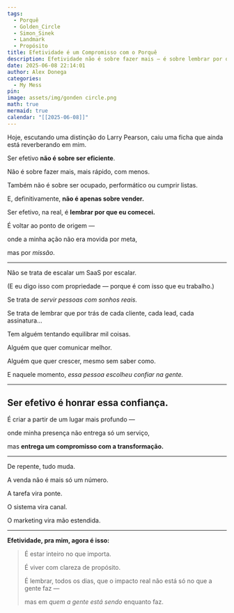 ```yaml
---
tags:
  - Porquê
  - Golden_Circle
  - Simon_Sinek
  - Landmark
  - Propósito
title: Efetividade é um Compromisso com o Porquê
description: Efetividade não é sobre fazer mais — é sobre lembrar por que fazemos. Não se trata de vender, escalar ou entregar por entregar. É sobre estar presente, servir com propósito e ser causa na transformação do outro. Quando atuamos a partir do porquê, o trabalho vira missão. E o impacto é real.
date: 2025-06-08 22:14:01
author: Alex Donega
categories:
  - My Mess
pin: 
image: assets/img/gonden circle.png
math: true
mermaid: true
calendar: "[[2025-06-08]]"
---
```

Hoje, escutando uma distinção do Larry Pearson, caiu uma ficha que ainda está reverberando em mim.

Ser efetivo **não é sobre ser eficiente**.

Não é sobre fazer mais, mais rápido, com menos.

Também não é sobre ser ocupado, performático ou cumprir listas.

E, definitivamente, **não é apenas sobre vender.**

Ser efetivo, na real, é **lembrar por que eu comecei.**

É voltar ao ponto de origem —

onde a minha ação não era movida por meta,

mas por _missão_.

---

Não se trata de escalar um SaaS por escalar.

(E eu digo isso com propriedade — porque é com isso que eu trabalho.)

Se trata de _servir pessoas com sonhos reais._

Se trata de lembrar que por trás de cada cliente, cada lead, cada assinatura...

Tem alguém tentando equilibrar mil coisas.

Alguém que quer comunicar melhor.

Alguém que quer crescer, mesmo sem saber como.

E naquele momento, _essa pessoa escolheu confiar na gente._

---

## **Ser efetivo é honrar essa confiança.**

É criar a partir de um lugar mais profundo —

onde minha presença não entrega só um serviço,

mas **entrega um compromisso com a transformação.**

---

De repente, tudo muda.

A venda não é mais só um número.

A tarefa vira ponte.

O sistema vira canal.

O marketing vira mão estendida.

---

**Efetividade, pra mim, agora é isso:**

> É estar inteiro no que importa.
> 
> É viver com clareza de propósito.
> 
> É lembrar, todos os dias, que o impacto real não está só no que a gente faz —
> 
> mas em _quem a gente está sendo_ enquanto faz.











